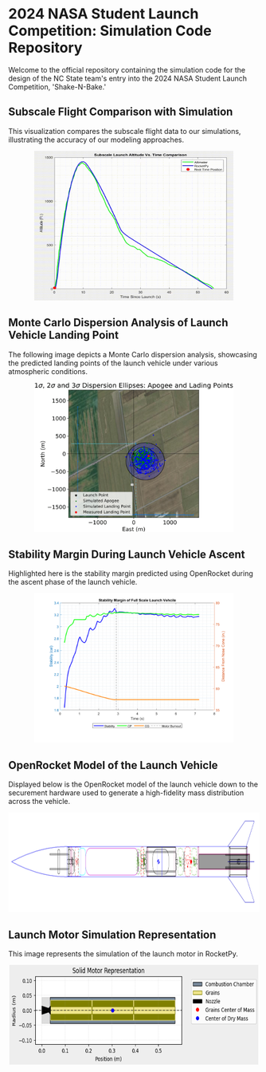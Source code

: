 # 2024 NASA Student Launch Competition: Simulation Code Repository

Welcome to the official repository containing the simulation code for the design of the NC State team's entry into the 2024 NASA Student Launch Competition, 'Shake-N-Bake.'

## Subscale Flight Comparison with Simulation

This visualization compares the subscale flight data to our simulations, illustrating the accuracy of our modeling approaches.

<div align="center">
    <img src="https://github.com/matthewsimpsonaero/Usli-aero/blob/main/MATLAB/CDR/ezgif.com-optimize%20(1).gif" alt="Subscale Flight Simulation Comparison" width="400" height="300"/>
</div>

## Monte Carlo Dispersion Analysis of Launch Vehicle Landing Point

The following image depicts a Monte Carlo dispersion analysis, showcasing the predicted landing points of the launch vehicle under various atmospheric conditions.

<div align="center">
    <img src="https://github.com/matthewsimpsonaero/Usli-aero/blob/main/MATLAB/FRR/Monte.png" alt="Monte Carlo Dispersion Analysis" width="400" height="300"/>
</div>

## Stability Margin During Launch Vehicle Ascent

Highlighted here is the stability margin predicted using OpenRocket during the ascent phase of the launch vehicle.

<div align="center">
    <img src="https://github.com/matthewsimpsonaero/Usli-aero/blob/main/MATLAB/CDR/Stability.png" alt="Stability Margin Analysis" width="400" height="300"/>
</div>

## OpenRocket Model of the Launch Vehicle

Displayed below is the OpenRocket model of the launch vehicle down to the securement hardware used to generate a high-fidelity mass distribution across the vehicle.

<div align="center">
    <img src="https://github.com/matthewsimpsonaero/Usli-aero/blob/main/MATLAB/FRR/OpenRocketFRR.PNG" alt="OpenRocket Model" width="800" height="200"/>
</div>

## Launch Motor Simulation Representation

This image represents the simulation of the launch motor in RocketPy.

<div align="center">
    <img src="https://github.com/matthewsimpsonaero/Usli-aero/blob/main/MATLAB/FRR/Solid-Motor.PNG" alt="Launch Motor Simulation" width="500" height="200"/>
</div>

